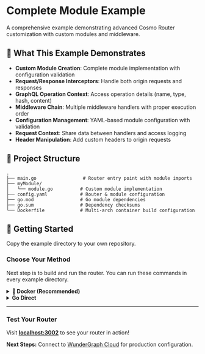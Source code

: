 # Complete Module Example

A comprehensive example demonstrating advanced Cosmo Router customization with custom modules and middleware.

## 🔧 What This Example Demonstrates

- **Custom Module Creation**: Complete module implementation with configuration validation
- **Request/Response Interceptors**: Handle both origin requests and responses
- **GraphQL Operation Context**: Access operation details (name, type, hash, content)
- **Middleware Chain**: Multiple middleware handlers with proper execution order
- **Configuration Management**: YAML-based module configuration with validation
- **Request Context**: Share data between handlers and access logging
- **Header Manipulation**: Add custom headers to origin requests

## 📁 Project Structure

```
.
├── main.go                 # Router entry point with module imports
├── myModule/
│   └── module.go          # Custom module implementation
├── config.yaml            # Router & module configuration
├── go.mod                 # Go module dependencies
├── go.sum                 # Dependency checksums
└── Dockerfile             # Multi-arch container build configuration
```

## 🚀 Getting Started

Copy the example directory to your own repository.

### Choose Your Method

Next step is to build and run the router. You can run these commands in every example directory.

<details>
<summary><strong>🐳 Docker (Recommended)</strong></summary>

<br/>

**Build the image:**

```bash
docker build -t myrouter:latest .
```

**Run the router:**

```bash
docker run --name myrouter --rm -p 3002:3002 \
  -e DEV_MODE=true \
  -e DEMO_MODE=true \
  -e LISTEN_ADDR=0.0.0.0:3002 \
  myrouter:latest
```

> 💡 **Multi-arch builds:** The Dockerfile supports multiple architectures. For custom builds, set `TARGETOS` and `TARGETARCH` (e.g., `darwin/arm64` for Mac M1).

</details>

<details>
<summary><strong>Go Direct</strong></summary>

<br/>

**Requirements:** Go 1.24+

**Install & Run:**

```bash
go mod download
DEV_MODE=true DEMO_MODE=true LISTEN_ADDR=0.0.0.0:3002 go run main.go
```

</details>

---

### Test Your Router

Visit **[localhost:3002](http://localhost:3002)** to see your router in action!

**Next Steps:** Connect to [WunderGraph Cloud](https://cosmo-docs.wundergraph.com/getting-started/cosmo-cloud-onboarding) for production configuration.
